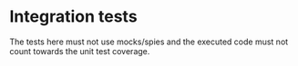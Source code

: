# Integration tests

The tests here must not use mocks/spies and the executed code must not count towards the unit test coverage.
